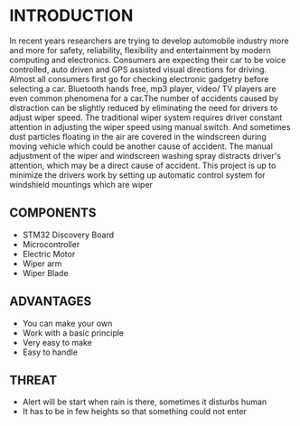 # INTRODUCTION
In recent  years researchers  are  trying to  develop  automobile industry more  and more for safety,  reliability,  flexibility  and  entertainment  by  modern  computing  and  electronics. Consumers are expecting their car to be voice controlled, auto driven and GPS assisted visual directions for driving. Almost all consumers first go for checking electronic gadgetry before selecting  a  car. Bluetooth  hands  free,  mp3 player,  video/  TV  players are  even  common phenomena for a car.The number of accidents caused by distraction can be slightly reduced by eliminating the need for drivers to adjust  wiper  speed.  The  traditional  wiper  system  requires  driver  constant  attention  in adjusting the wiper speed using manual switch. And sometimes dust particles floating in the air are covered in the windscreen during moving vehicle which could be another cause of accident. The manual adjustment of the wiper and windscreen washing spray distracts driver's attention, which may be a direct cause of accident. This project is up to minimize the drivers work by setting up automatic control system for windshield mountings which are wiper

## COMPONENTS
 * STM32 Discovery Board
 * Microcontroller
 * Electric Motor
 * Wiper arm
 * Wiper Blade

## ADVANTAGES
* You can make your own
* Work with a basic principle
* Very easy to make
* Easy to handle

## THREAT
* Alert will be start when rain is there, sometimes it disturbs human
* It has to be in few heights so that something could not enter 
